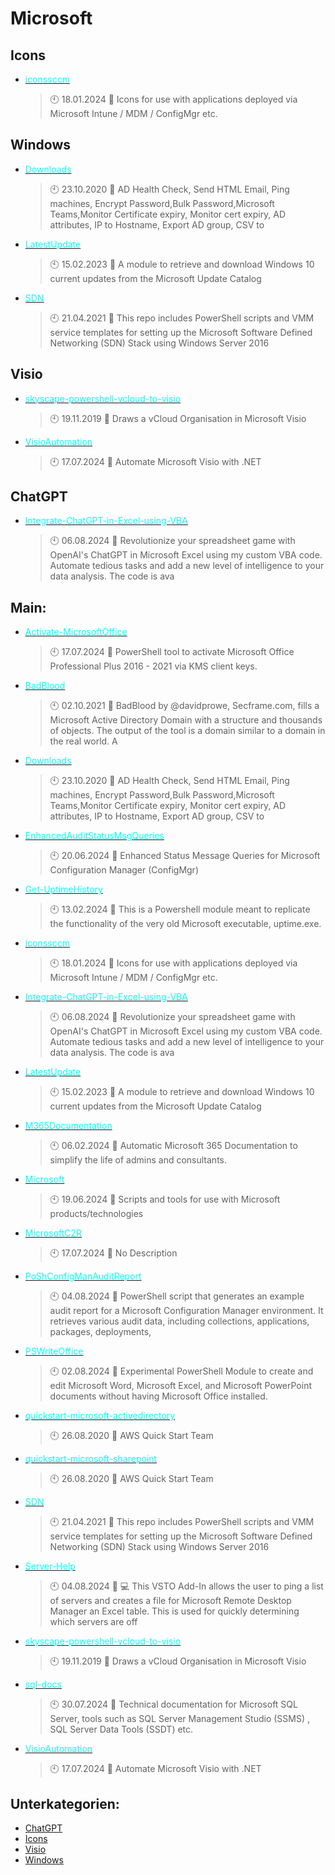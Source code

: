 # Microsoft

## Icons
- [<span style="color:cyan">iconssccm</span>](https://github.com/Thamielis/iconssccm)
	> :clock10: 18.01.2024
	> :memo: Icons for use with applications deployed via Microsoft Intune / MDM / ConfigMgr etc.
## Windows
- [<span style="color:cyan">Downloads</span>](https://github.com/Thamielis/Downloads)
	> :clock10: 23.10.2020
	> :memo: AD Health Check, Send HTML Email,  Ping machines, Encrypt Password,Bulk Password,Microsoft Teams,Monitor Certificate expiry, Monitor cert expiry, AD attributes, IP to Hostname, Export AD group, CSV to
- [<span style="color:cyan">LatestUpdate</span>](https://github.com/Thamielis/LatestUpdate)
	> :clock10: 15.02.2023
	> :memo: A module to retrieve and download Windows 10 current updates from the Microsoft Update Catalog
- [<span style="color:cyan">SDN</span>](https://github.com/Thamielis/SDN)
	> :clock10: 21.04.2021
	> :memo: This repo includes PowerShell scripts and VMM service templates for setting up the Microsoft Software Defined Networking (SDN) Stack using Windows Server 2016
## Visio
- [<span style="color:cyan">skyscape-powershell-vcloud-to-visio</span>](https://github.com/Thamielis/skyscape-powershell-vcloud-to-visio)
	> :clock10: 19.11.2019
	> :memo: Draws a vCloud Organisation in Microsoft Visio
- [<span style="color:cyan">VisioAutomation</span>](https://github.com/Thamielis/VisioAutomation)
	> :clock10: 17.07.2024
	> :memo: Automate Microsoft Visio with .NET
## ChatGPT
- [<span style="color:cyan">Integrate-ChatGPT-in-Excel-using-VBA</span>](https://github.com/Thamielis/Integrate-ChatGPT-in-Excel-using-VBA)
	> :clock10: 06.08.2024
	> :memo: Revolutionize your spreadsheet game with OpenAI's ChatGPT in Microsoft Excel using my custom VBA code. Automate tedious tasks and add a new level of intelligence to your data analysis. The code is ava
## Main:
- [<span style="color:cyan">Activate-MicrosoftOffice</span>](https://github.com/Thamielis/Activate-MicrosoftOffice)
	> :clock10: 17.07.2024
	> :memo: PowerShell tool to activate Microsoft Office Professional Plus 2016 - 2021 via KMS client keys.
- [<span style="color:cyan">BadBlood</span>](https://github.com/Thamielis/BadBlood)
	> :clock10: 02.10.2021
	> :memo: BadBlood by @davidprowe, Secframe.com, fills a Microsoft Active Directory Domain with a structure and thousands of objects. The output of the tool is a domain similar to a domain in the real world.  A
- [<span style="color:cyan">Downloads</span>](https://github.com/Thamielis/Downloads)
	> :clock10: 23.10.2020
	> :memo: AD Health Check, Send HTML Email,  Ping machines, Encrypt Password,Bulk Password,Microsoft Teams,Monitor Certificate expiry, Monitor cert expiry, AD attributes, IP to Hostname, Export AD group, CSV to
- [<span style="color:cyan">EnhancedAuditStatusMsgQueries</span>](https://github.com/Thamielis/EnhancedAuditStatusMsgQueries)
	> :clock10: 20.06.2024
	> :memo: Enhanced Status Message Queries for Microsoft Configuration Manager (ConfigMgr)
- [<span style="color:cyan">Get-UptimeHistory</span>](https://github.com/Thamielis/Get-UptimeHistory)
	> :clock10: 13.02.2024
	> :memo: This is a Powershell module meant to replicate the functionality of the very old Microsoft executable, uptime.exe.
- [<span style="color:cyan">iconssccm</span>](https://github.com/Thamielis/iconssccm)
	> :clock10: 18.01.2024
	> :memo: Icons for use with applications deployed via Microsoft Intune / MDM / ConfigMgr etc.
- [<span style="color:cyan">Integrate-ChatGPT-in-Excel-using-VBA</span>](https://github.com/Thamielis/Integrate-ChatGPT-in-Excel-using-VBA)
	> :clock10: 06.08.2024
	> :memo: Revolutionize your spreadsheet game with OpenAI's ChatGPT in Microsoft Excel using my custom VBA code. Automate tedious tasks and add a new level of intelligence to your data analysis. The code is ava
- [<span style="color:cyan">LatestUpdate</span>](https://github.com/Thamielis/LatestUpdate)
	> :clock10: 15.02.2023
	> :memo: A module to retrieve and download Windows 10 current updates from the Microsoft Update Catalog
- [<span style="color:cyan">M365Documentation</span>](https://github.com/Thamielis/M365Documentation)
	> :clock10: 06.02.2024
	> :memo: Automatic Microsoft 365 Documentation to simplify the life of admins and consultants.
- [<span style="color:cyan">Microsoft</span>](https://github.com/Thamielis/Microsoft)
	> :clock10: 19.06.2024
	> :memo: Scripts and tools for use with Microsoft products/technologies
- [<span style="color:cyan">MicrosoftC2R</span>](https://github.com/Thamielis/MicrosoftC2R)
	> :clock10: 17.07.2024
	> :memo: No Description
- [<span style="color:cyan">PoShConfigManAuditReport</span>](https://github.com/Thamielis/PoShConfigManAuditReport)
	> :clock10: 04.08.2024
	> :memo: PowerShell script that generates an example audit report for a Microsoft Configuration Manager environment. It retrieves various audit data, including collections, applications, packages, deployments,
- [<span style="color:cyan">PSWriteOffice</span>](https://github.com/Thamielis/PSWriteOffice)
	> :clock10: 02.08.2024
	> :memo: Experimental PowerShell Module to create and edit Microsoft Word, Microsoft Excel, and Microsoft PowerPoint documents without having Microsoft Office installed.
- [<span style="color:cyan">quickstart-microsoft-activedirectory</span>](https://github.com/Thamielis/quickstart-microsoft-activedirectory)
	> :clock10: 26.08.2020
	> :memo: AWS Quick Start Team
- [<span style="color:cyan">quickstart-microsoft-sharepoint</span>](https://github.com/Thamielis/quickstart-microsoft-sharepoint)
	> :clock10: 26.08.2020
	> :memo: AWS Quick Start Team
- [<span style="color:cyan">SDN</span>](https://github.com/Thamielis/SDN)
	> :clock10: 21.04.2021
	> :memo: This repo includes PowerShell scripts and VMM service templates for setting up the Microsoft Software Defined Networking (SDN) Stack using Windows Server 2016
- [<span style="color:cyan">Server-Help</span>](https://github.com/Thamielis/Server-Help)
	> :clock10: 04.08.2024
	> :memo: :computer: This VSTO Add-In allows the user to ping a list of servers and creates a file for Microsoft Remote Desktop Manager an Excel table. This is used for quickly determining which servers are off
- [<span style="color:cyan">skyscape-powershell-vcloud-to-visio</span>](https://github.com/Thamielis/skyscape-powershell-vcloud-to-visio)
	> :clock10: 19.11.2019
	> :memo: Draws a vCloud Organisation in Microsoft Visio
- [<span style="color:cyan">sql-docs</span>](https://github.com/Thamielis/sql-docs)
	> :clock10: 30.07.2024
	> :memo: Technical documentation for Microsoft SQL Server, tools such as SQL Server Management Studio (SSMS) ,  SQL Server Data Tools (SSDT) etc.
- [<span style="color:cyan">VisioAutomation</span>](https://github.com/Thamielis/VisioAutomation)
	> :clock10: 17.07.2024
	> :memo: Automate Microsoft Visio with .NET

## Unterkategorien:
- [ChatGPT](ChatGPT.md)
- [Icons](Icons.md)
- [Visio](Visio.md)
- [Windows](Windows.md)

